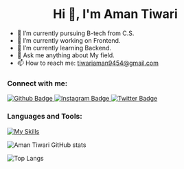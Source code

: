  <h1 align="center">Hi 👋, I'm Aman Tiwari</h1>

- 🔭 I’m currently pursuing B-tech from C.S.
- 🌱 I’m currently working on Frontend.
- 🌱 I’m currently learning Backend.
- 💬 Ask me anything about My field.
- 📫 How to reach me: tiwariaman9454@gmail.com
  
### Connect with me:
<div id="badges">
  <a href="https://github.com/amantiwari8881">
    <img src="https://img.shields.io/badge/Github-white?style=for-the-badge&logo=Github&logoColor=black" alt="Github Badge"/>
  </a>
<!--   <a href="https://www.youtube.com/channel/UCzvRaprYPhvAplMK36Gu0kw">
    <img src="https://img.shields.io/badge/YouTube-red?style=for-the-badge&logo=youtube&logoColor=white" alt="Youtube Badge"/>
  </a> -->
   <a href="https://www.instagram.com/aman_tiwari_888/">
    <img src="https://img.shields.io/badge/Instagram-purple?style=for-the-badge&logo=instagram&logoColor=white" alt="Instagram Badge"/>
  </a>
<!--    <a href="https://fb.com/aaxiftaj">
    <img src="https://img.shields.io/badge/Facebook-blue?style=for-the-badge&logo=facebook&logoColor=white" alt="Facebook Badge"/>
  </a> -->
   <a href="">
    <img src="https://img.shields.io/badge/Twitter-blue?style=for-the-badge&logo=twitter&logoColor=white" alt="Twitter Badge"/>
  </a>
</div>

### Languages and Tools:
[![My Skills](https://skillicons.dev/icons?i=html,css,js,java,github,git,py)](https://skillicons.dev)

![Aman Tiwari GitHub stats](https://github-readme-stats.vercel.app/api?username=amantiwari8881&show_icons=true&theme=dark)

![Top Langs](https://github-readme-stats.vercel.app/api/top-langs/?username=amantiwari8881&theme=dark)


<br>
